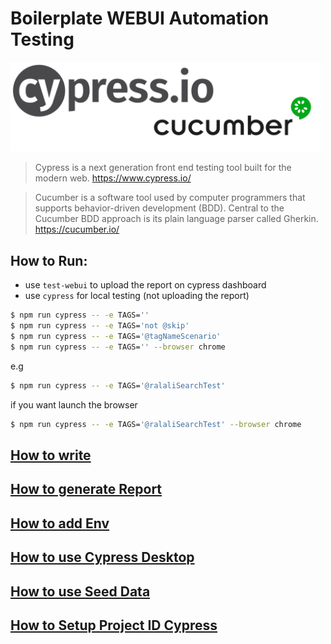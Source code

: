 #  Boilerplate WEBUI Automation Testing

<img src="docs/img/cypress_cucumber_logo.png" width="500"/>

> Cypress is a next generation front end testing tool built for the modern web. https://www.cypress.io/

> Cucumber is a software tool used by computer programmers that supports behavior-driven development (BDD). Central to the Cucumber BDD approach is its plain language parser called Gherkin. https://cucumber.io/

## How to Run:

- use `test-webui` to upload the report on cypress dashboard
- use `cypress` for local testing (not uploading the report)

```sh
$ npm run cypress -- -e TAGS=''
$ npm run cypress -- -e TAGS='not @skip'
$ npm run cypress -- -e TAGS='@tagNameScenario'
$ npm run cypress -- -e TAGS='' --browser chrome
```

e.g
```sh
$ npm run cypress -- -e TAGS='@ralaliSearchTest'
```

if you want launch the browser
```sh
$ npm run cypress -- -e TAGS='@ralaliSearchTest' --browser chrome
```

## [How to write](docs/)

## [How to generate Report](docs/Report.md)

## [How to add Env](docs/Env.md)

## [How to use Cypress Desktop](Cypress_Desktop.md)

## [How to use Seed Data](docs/Seed_Data.md)

## [How to Setup Project ID Cypress](docs/ProjectID_Cypress.md)